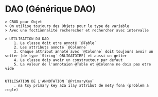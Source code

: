 # DAO (Générique DAO)
    > CRUD pour Objet
    > On utilise toujours des Objets pour le type de variable
    > Avec une foctionnalité recherecher et rechercher avec intervalle

    > UTILISATION DU DAO
        1. La classe doit etre annoté `@Table`
        2. Les attributs annoté `@Colonne`
        3. Chaque attribut annoté avec `@Colonne` doit toujours avoir un setter (de type `String` OBLIGATOIRE) et aussi un getter
        4. La classe dois avoir un constructeur par defaut
        5. La valeur de l'annotaion @Table et @Colonne ne dois pas etre vide


    UTILISATION DE L'ANNOTATION `@PrimaryKey`
        . na tsy primary key aza ilay attribut de mety fona (problem a regle)